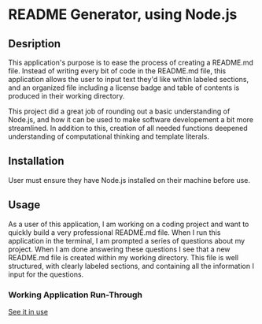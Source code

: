 # README Generator, using Node.js

## Desription

This application's purpose is to ease the process of creating a README.md file. Instead of writing every bit of code in the README.md file, this application allows the user to input text they'd like within labeled sections, and an organized file including a license badge and table of contents is produced in their working directory. 

This project did a great job of rounding out a basic understanding of Node.js, and how it can be used to make software developement a bit more streamlined. In addition to this, creation of all needed functions deepened understanding of computational thinking and template literals.

## Installation

User must ensure they have Node.js installed on their machine before use.

## Usage

As a user of this application, I am working on a coding project and want to quickly build a very professional README.md file. When I run this application in the terminal, I am prompted a series of questions about my project. When I am done answering these questions I see that a new README.md file is created within my working directory. This file is well structured, with clearly labeled sections, and containing all the information I input for the questions. 


### Working Application Run-Through

[See it in use](https://drive.google.com/file/d/16_Pj6ubdAE7rsW8j-8nYPGgzapq1-xPu/view)
